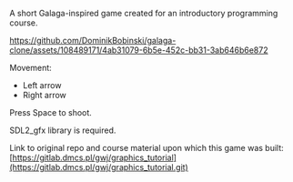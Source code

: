 A short Galaga-inspired game created for an introductory programming course.

https://github.com/DominikBobinski/galaga-clone/assets/108489171/4ab31079-6b5e-452c-bb31-3ab646b6e872

Movement:
- Left arrow
- Right arrow

Press Space to shoot.

SDL2_gfx library is required.

Link to original repo and course material upon which this game was built:
[https://gitlab.dmcs.pl/gwj/graphics_tutorial](https://gitlab.dmcs.pl/gwj/graphics_tutorial.git)
